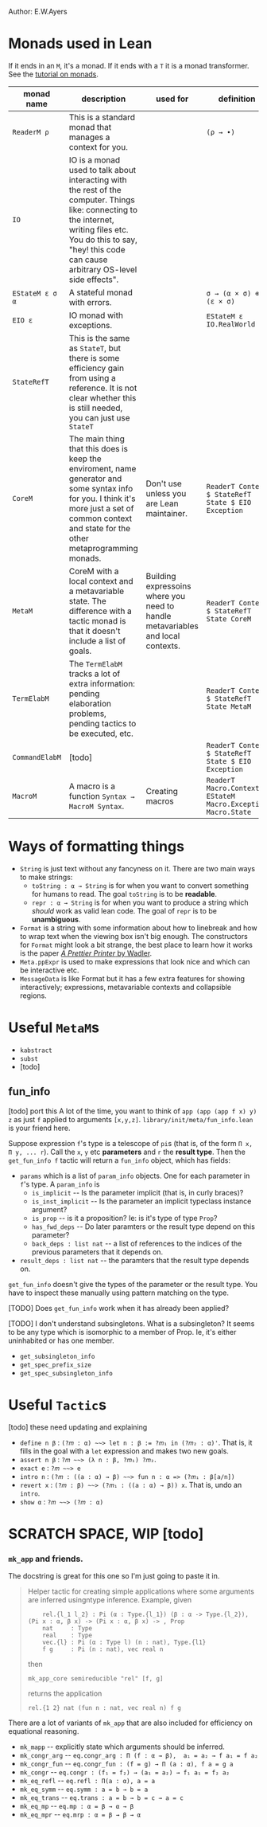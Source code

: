 Author: E.W.Ayers

# Monads used in Lean

If it ends in an `M`, it's a monad. If it ends with a `T` it is a monad transformer.
See the [tutorial on monads](monad-tutorial.md).

| monad name       | description | used for | definition |
| -----   			   | ----------- | -------- | ---------- |
| `ReaderM ρ` | This is a standard monad that manages a context for you. | | `(ρ → ∙)`
| `IO` | IO is a monad used to talk about interacting with the rest of the computer. Things like: connecting to the internet, writing files etc. You do this to say, "hey! this code can cause arbitrary OS-level side effects". | |
| `EStateM ε σ α`  | A stateful monad with errors. | |  `σ → (α × σ) ⊕ (ε × σ)`
| `EIO ε`          | IO monad with exceptions.        |          | `EStateM ε IO.RealWorld`
| `StateRefT`       | This is the same as `StateT`, but there is some efficiency gain from using a reference. It is not clear whether this is still needed, you can just use `StateT`
| `CoreM` | The main thing that this does is keep the enviroment, name generator and some syntax info for you. I think it's more just a set of common context and state for the other metaprogramming monads.  | Don't use unless you are Lean maintainer. | `ReaderT Context $ StateRefT State $ EIO Exception`
| `MetaM` | CoreM with a local context and a metavariable state. The difference with a tactic monad is that it doesn't include a list of goals.| Building expressoins where you need to handle metavariables and local contexts. | `ReaderT Context $ StateRefT State CoreM`
| `TermElabM`      | The `TermElabM` tracks a lot of extra information: pending elaboration problems, pending tactics to be executed, etc. | | `ReaderT Context $ StateRefT State MetaM`
| `CommandElabM`   | [todo] |  | `ReaderT Context $ StateRefT State $ EIO Exception`
| `MacroM`   | A macro is a function `Syntax → MacroM Syntax`. | Creating macros | `ReaderT Macro.Context $ EStateM Macro.Exception Macro.State`

# Ways of formatting things

- `String` is just text without any fancyness on it. There are two main ways to make strings:
	- `toString : α → String` is for when you want to convert something for humans to read. The goal `toString` is to be __readable__.
	- `repr : α → String` is for when you want to produce a string which _should_ work as valid lean code. The goal of `repr` is to be __unambiguous__.
- `Format` is a string with some information about how to linebreak and how to wrap text when the viewing box isn't big enough. The constructors for `Format` might look a bit strange, the best place to learn how it works is the paper [_A Prettier Printer_ by Wadler](https://homepages.inf.ed.ac.uk/wadler/papers/prettier/prettier.pdf).
- `Meta.ppExpr` is used to make expressions that look nice and which can be interactive etc.
- `MessageData` is like Format but it has a few extra features for showing interactively; expressions, metavariable contexts and collapsible regions.


# Useful `MetaM`s

- `kabstract`
- `subst`
- [todo]


## fun_info

[todo] port this
A lot of the time, you want to think of `app (app (app f x) y) z` as just `f` applied to arguments `[x,y,z]`.
`library/init/meta/fun_info.lean` is your friend here.

Suppose expression `f`'s type is a telescope of `pi`s (that is, of the form `Π x, Π y, ... r`).
Call the `x`, `y` etc __parameters__ and `r` the __result type__.
Then the `get_fun_info f` tactic will return a `fun_info` object, which has fields:
- `params` which is a list of `param_info` objects. One for each parameter in `f`'s type. A `param_info` is
    + `is_implicit` -- Is the parameter implicit (that is, in curly braces)?
    + `is_inst_implicit` -- Is the parameter an implicit typeclass instance argument?
    + `is_prop` -- is it a proposition? Ie: is it's type of type `Prop`?
    + `has_fwd_deps` -- Do later paramters or the result type depend on this parameter?
    + `back_deps : list nat` -- a list of references to the indices of the previous parameters that it depends on.
- `result_deps : list nat` -- the paramters that the result type depends on.

`get_fun_info` doesn't give the types of the parameter or the result type. You have to inspect these manually using pattern matching on the type.

[TODO] Does `get_fun_info` work when it has already been applied?

[TODO] I don't understand subsingletons.
What is a subsingleton? It seems to be any type which is isomorphic to a member of Prop. Ie, it's either uninhabited or has one member.
- `get_subsingleton_info`
- `get_spec_prefix_size`
- `get_spec_subsingleton_info`


# Useful `Tactic`s

[todo] these need updating and explaining

- `define n β` : `(?𝑚 : α) ~~> let n : β := ?𝑚₁ in (?𝑚₂ : α)'`. That is, it fills in the goal with a `let` expression and makes two new goals.
- `assert n β` : `?𝑚 ~~> (λ n : β, ?𝑚₁) ?𝑚₂`.
- `exact e` : `?𝑚 ~~> e`
- `intro n` : `(?𝑚 : ((a : α) → β) ~~> fun n : α => (?𝑚₁ : β[a/n])`
- `revert x` : `(?𝑚 : β) ~~> (?𝑚₁ : ((a : α) → β)) x`. That is, undo an `intro`.
- `show α` : `?𝑚 ~~> (?𝑚 : α)`



# SCRATCH SPACE, WIP [todo]

### `mk_app` and friends.

The docstring is great for this one so I'm just going to paste it in.
> Helper tactic for creating simple applications where some arguments are inferred usingntype inference.
> Example, given
>   ```lean
>       rel.{l_1 l_2} : Pi (α : Type.{l_1}) (β : α -> Type.{l_2}), (Pi x : α, β x) -> (Pi x : α, β x) -> , Prop
>       nat     : Type
>       real    : Type
>       vec.{l} : Pi (α : Type l) (n : nat), Type.{l1}
>       f g     : Pi (n : nat), vec real n
>   ```
>   then
>   ```lean
>   mk_app_core semireducible "rel" [f, g]
>   ```
>   returns the application
>   ```lean
>   rel.{1 2} nat (fun n : nat, vec real n) f g
>   ```

There are a lot of variants of `mk_app` that are also included for efficiency on equational reasoning.

- `mk_mapp` -- explicitly state which arguments should be inferred.
- `mk_congr_arg` -- `eq.congr_arg : Π (f : α → β),  a₁ = a₂ → f a₁ = f a₂`
- `mk_congr_fun` -- `eq.congr_fun : (f = g) → Π (a : α), f a = g a `
- `mk_congr` -- `eq.congr : (f₁ = f₂) → (a₁ = a₂) → f₁ a₁ = f₂ a₂`
- `mk_eq_refl` -- `eq.refl : Π(a : α), a = a`
- `mk_eq_symm` -- `eq.symm : a = b → b = a`
- `mk_eq_trans` -- `eq.trans : a = b → b = c → a = c`
- `mk_eq_mp` -- `eq.mp : α = β → α → β`
- `mk_eq_mpr` -- `eq.mrp : α = β → β → α`
